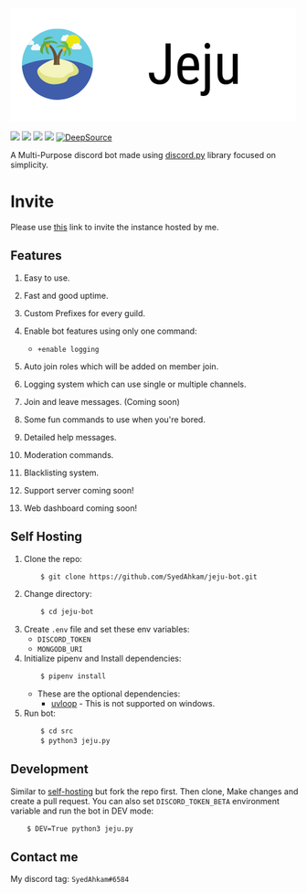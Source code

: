 ![jeju_logo](assets/images/jeju_logo_flat.png "jeju logo")

![](https://badgen.net/github/checks/SyedAhkam/jeju-bot)
![](https://badgen.net/github/stars/SyedAhkam/jeju-bot)
![](https://badgen.net/github/commits/SyedAhkam/jeju-bot)
![](https://badgen.net/github/last-commit/SyedAhkam/jeju-bot)
[![DeepSource](https://static.deepsource.io/deepsource-badge-light-mini.svg)](https://deepsource.io/gh/SyedAhkam/jeju-bot/?ref=repository-badge)

A Multi-Purpose discord bot made using [discord.py](https://github.com/Rapptz/discord.py) library focused on simplicity.

# Invite

Please use [this](https://discord.com/oauth2/authorize?client_id=699595477934538782&permissions=2080763126&scope=bot) link to invite the instance hosted by me.

## Features

1. Easy to use.

2. Fast and good uptime.

3. Custom Prefixes for every guild.

4. Enable bot features using only one command:

   - `+enable logging`

5. Auto join roles which will be added on member join.

6. Logging system which can use single or multiple channels.

7. Join and leave messages. (Coming soon)

8. Some fun commands to use when you're bored.

9. Detailed help messages.

10. Moderation commands.

11. Blacklisting system.

12. Support server coming soon!

13. Web dashboard coming soon!

## Self Hosting

1. Clone the repo:
   ```sh
       $ git clone https://github.com/SyedAhkam/jeju-bot.git
   ```
2. Change directory:
   ```sh
       $ cd jeju-bot
   ```
3. Create `.env` file and set these env variables:
   - `DISCORD_TOKEN`
   - `MONGODB_URI`
4. Initialize pipenv and Install dependencies:
   ```sh
       $ pipenv install
   ```
   - These are the optional dependencies:
     - [uvloop](https://github.com/MagicStack/uvloop) - This is not supported on windows.
5. Run bot:
   ```sh
       $ cd src
       $ python3 jeju.py
   ```

## Development

Similar to [self-hosting](#Self-Hosting) but fork the repo first. Then clone, Make changes and create a pull request.
You can also set `DISCORD_TOKEN_BETA` environment variable and run the bot in DEV mode:

```sh
    $ DEV=True python3 jeju.py
```

## Contact me

My discord tag: `SyedAhkam#6584`
